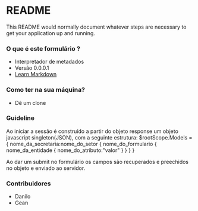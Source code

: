 # README #

This README would normally document whatever steps are necessary to get your application up and running.

### O que é este formulário ? ###

* Interpretador de metadados
* Versão 0.0.0.1
* [Learn Markdown](https://bitbucket.org/tutorials/markdowndemo)

### Como ter na sua máquina? ###

* Dê um clone


### Guideline ###

Ao iniciar a sessão é construído a partir do objeto response um objeto javascript singleton(JSON), com a seguinte estrutura:
$rootScope.Models =
{ 
  nome_da_secretaria:nome_do_setor 
  { 
    nome_do_formulario 
    { 
      nome_da_entidade 
      { 
        nome_do_atributo:"valor" 
      } 
    } 
  } 
} 

Ao dar um submit no formulário os campos são recuperados e preechidos no objeto e enviado ao servidor.

### Contribuidores ###

* Danilo
* Gean